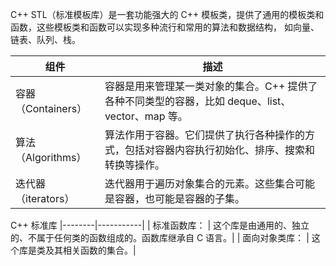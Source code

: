 C++ STL（标准模板库）是一套功能强大的 C++ 模板类，提供了通用的模板类和函数，这些模板类和函数可以实现多种流行和常用的算法和数据结构，
如向量、链表、队列、栈。


| 组件	| 描述 |
|--------|-----------|
容器（Containers）	|容器是用来管理某一类对象的集合。C++ 提供了各种不同类型的容器，比如 deque、list、vector、map 等。
算法（Algorithms）|	算法作用于容器。它们提供了执行各种操作的方式，包括对容器内容执行初始化、排序、搜索和转换等操作。
迭代器（iterators）|	迭代器用于遍历对象集合的元素。这些集合可能是容器，也可能是容器的子集。

C++ 标准库
|--------|-----------|
| 标准函数库： | 这个库是由通用的、独立的、不属于任何类的函数组成的。函数库继承自 C 语言。| 
| 面向对象类库： | 这个库是类及其相关函数的集合。| 
